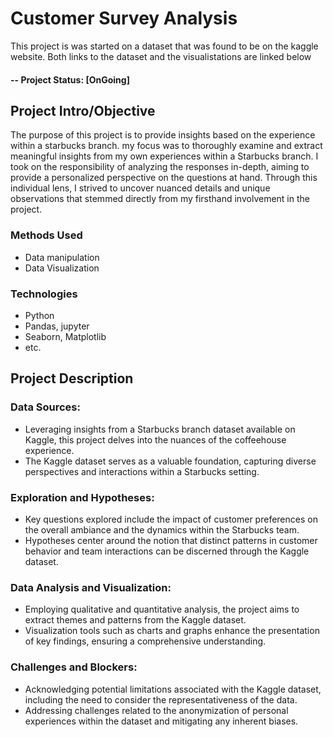 # Customer Survey Analysis
This project is was started on a dataset that was found to be on the kaggle website. Both links to the dataset and the visualistations are linked below

#### -- Project Status: [OnGoing]

## Project Intro/Objective
The purpose of this project is to provide insights based on the experience within a starbucks branch. my focus was to thoroughly examine and extract meaningful insights from my own experiences within a Starbucks branch. I took on the responsibility of analyzing the responses in-depth, aiming to provide a personalized perspective on the questions at hand. Through this individual lens, I strived to uncover nuanced details and unique observations that stemmed directly from my firsthand involvement in the project.

### Methods Used
* Data manipulation
* Data Visualization

### Technologies
* Python
* Pandas, jupyter
* Seaborn, Matplotlib
* etc. 

## Project Description
### Data Sources:
* Leveraging insights from a Starbucks branch dataset available on Kaggle, this project delves into the nuances of the coffeehouse experience.
* The Kaggle dataset serves as a valuable foundation, capturing diverse perspectives and interactions within a Starbucks setting.

### Exploration and Hypotheses:
* Key questions explored include the impact of customer preferences on the overall ambiance and the dynamics within the Starbucks team.
* Hypotheses center around the notion that distinct patterns in customer behavior and team interactions can be discerned through the Kaggle dataset.

### Data Analysis and Visualization:
* Employing qualitative and quantitative analysis, the project aims to extract themes and patterns from the Kaggle dataset.
* Visualization tools such as charts and graphs enhance the presentation of key findings, ensuring a comprehensive understanding.

### Challenges and Blockers:
* Acknowledging potential limitations associated with the Kaggle dataset, including the need to consider the representativeness of the data.
* Addressing challenges related to the anonymization of personal experiences within the dataset and mitigating any inherent biases.
